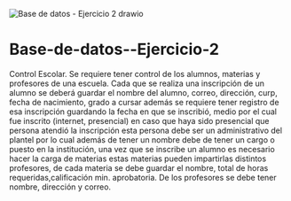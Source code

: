 ![Base de datos - Ejercicio 2 drawio](https://user-images.githubusercontent.com/98195594/166162177-287d35a1-a2ed-49c9-85c8-41ebdcedd9aa.png)
# Base-de-datos--Ejercicio-2
Control Escolar. Se requiere tener control de los alumnos, materias y profesores de una escuela. Cada que se realiza una inscripción de un alumno se deberá guardar el nombre del alumno, correo, dirección, curp, fecha de nacimiento, grado a cursar además se requiere tener registro de esa inscripción guardando la fecha en que se inscribió, medio por el cual fue inscrito (internet, presencial) en caso que haya sido presencial que persona atendió la inscripción esta persona debe ser un administrativo del plantel por lo cual además de tener un nombre debe de tener un cargo o puesto en la institución, una vez que se inscribe un alumno es necesario hacer la carga de materias estas materias pueden impartirlas distintos profesores, de cada materia se debe guardar el nombre, total de horas requeridas,calificación min. aprobatoria. De los profesores se debe tener nombre, dirección y correo.

